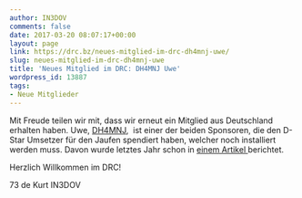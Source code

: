 ```yaml
---
author: IN3DOV
comments: false
date: 2017-03-20 08:07:17+00:00
layout: page
link: https://drc.bz/neues-mitglied-im-drc-dh4mnj-uwe/
slug: neues-mitglied-im-drc-dh4mnj-uwe
title: 'Neues Mitglied im DRC: DH4MNJ Uwe'
wordpress_id: 13887
tags:
- Neue Mitglieder
---
```


Mit Freude teilen wir mit, dass wir erneut ein Mitglied aus Deutschland erhalten haben. Uwe, [DH4MNJ](http://qrzcq.com/call/DH4MNJ),  ist einer der beiden Sponsoren, die den D-Star Umsetzer für den Jaufen spendiert haben, welcher noch installiert werden muss. Davon wurde letztes Jahr schon in [einem Artikel ](https://drc.bz/ausflug-zu-unseren-funkfreunden-nach-suedtirol/)berichtet.

Herzlich Willkommen im DRC!

73 de Kurt IN3DOV
